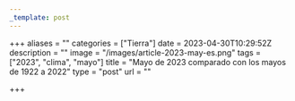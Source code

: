 ```yaml
---
_template: post
---
```




+++
aliases = ""
categories = ["Tierra"]
date = 2023-04-30T10:29:52Z
description = ""
image = "/images/article-2023-may-es.png"
tags = ["2023", "clima", "mayo"]
title = "Mayo de 2023 comparado con los mayos de 1922 a 2022"
type = "post"
url = ""

+++
